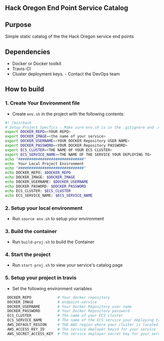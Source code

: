 ## Hack Oregon End Point Service Catalog

## Purpose
Simple static catalog of the the Hack Oregon service end points

## Dependencies

* Docker or Docker toolkit
* Travis-CI
* Cluster deployment keys. - Contact the DevOps team

## How to build

### 1.  Create Your Environment file

* Create `env.sh` in the project with the following contents:

```bash
#! /bin/bash
# Setup Project Specfics - Make sure env.sh is in the .gitignore and .dockerignore
export DOCKER_REPO=<YOUR REPO>
export DOCKER_IMAGE=<the name of your service>
export DOCKER_USERNAME=<YOUR DOCKER Repository USER NAME>
export DOCKER_PASSWORD=<YOUR DOCKER Repository PASSWORD>
export ECS_CLUSTER=<THE NAME OF YOUR ECS CLUSTER>
export ECS_SERVICE_NAME=<THE NAME OF THE SERVICE YOUR DEPLOYING TO>
echo "##############################"
echo  Your Local Project Environment
echo "##############################"
echo DOCKER_REPO: $DOCKER_REPO
echo DOCKER_IMAGE: $DOCKER_IMAGE
echo DOCKER_USERNAME: $DOCKER_USERNAME
echo DOCKER_PASWORD: $DOCKER_PASSWORD
echo ECS_CLUSTER: $ECS_CLUSTER
echo ECS_SERVICE_NAME: $ECS_SERVICE_NAME
```
### 2. Setup your local environment

* Run `source env.sh` to setup your environment

### 3. Build the container

* Run `build-proj.sh`  to build the Container

### 4. Start the project

* Run `start-proj.sh` to view your service's catalog page

### 5. Setup your project in travis

* Set the following environment variables

```bash
 DOCKER_REPO            # Your docker repository
 DOCKER_IMAGE           # endpoint-service
 DOCKER_USERNAME        # Your Docker Repository user name
 DOCKER_PASSWORD        # Your Docker Repository password
 ECS_CLUSTER            # The name of your ECS cluster
 ECS_SERVICE_NAME       # The name of the ECS service your deploying to
 AWS_DEFAULT_REGION     # THE AWS region where your cluster is located
 AWS_ACCESS_KEY_ID      # The service deployer keyid for your service
 AWS_SECRET_ACCESS_KEY  # The service deployer secret key for your service
